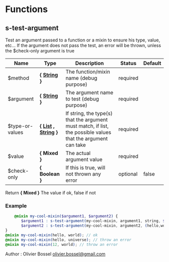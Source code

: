 # Functions


## s-test-argument

Test an argument passed to a function or a mixin to ensure his type, value, etc...
If the argument does not pass the test, an error will be thrown, unless the $check-only argument is true



Name  |  Type  |  Description  |  Status  |  Default
------------  |  ------------  |  ------------  |  ------------  |  ------------
$method  |  **{ [String](http://www.sass-lang.com/documentation/file.SASS_REFERENCE.html#sass-script-strings) }**  |  The function/mixin name (debug purpose)  |  required  |
$argument  |  **{ [String](http://www.sass-lang.com/documentation/file.SASS_REFERENCE.html#sass-script-strings) }**  |  The argument name to test (debug purpose)  |  required  |
$type-or-values  |  **{ [List](http://www.sass-lang.com/documentation/file.SASS_REFERENCE.html#lists) , [String](http://www.sass-lang.com/documentation/file.SASS_REFERENCE.html#sass-script-strings) }**  |  If string, the type(s) that the argument must match, if list, the possible values that the argument can take  |  required  |
$value  |  **{ Mixed }**  |  The actual argument value  |  required  |
$check-only  |  **{ Boolean }**  |  If this is true, will not thrown any error  |  optional  |  false

Return **{ Mixed }** The value if ok, false if not

### Example
```scss
	@mixin my-cool-mixin($argument1, $argument2) {
       $argument1 : s-test-argument(my-cool-mixin, argument1, string, $argument1);
       $argument2 : s-test-argument(my-cool-mixin, argument2, (hello,world,12), $argument2);
}
@mixin my-cool-mixin(hello, world); // ok
@mixin my-cool-mixin(hello, universe); // throw an error
@mixin my-cool-mixin(12, world); // throw an error
```
Author : Olivier Bossel <olivier.bossel@gmail.com>